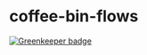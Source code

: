 # coffee-bin-flows

[![Greenkeeper badge](https://badges.greenkeeper.io/vergissberlin/coffee-bin-flows.svg)](https://greenkeeper.io/)